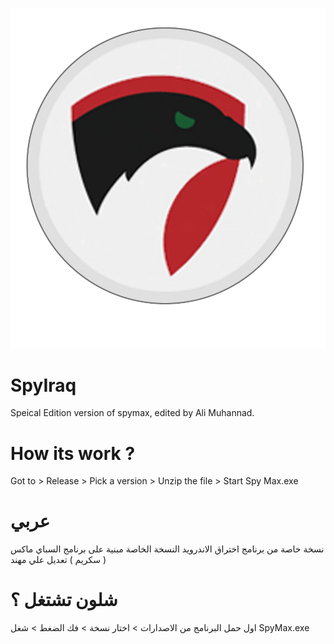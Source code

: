 ![alt text](https://github.com/tf3n/SpyIraq/blob/main/logo2.png?raw=true)

# SpyIraq
Speical Edition version of spymax, edited by Ali Muhannad.

# How its work ?

Got to > Release > Pick a version  > Unzip the file > Start Spy Max.exe

# عربي
نسخة خاصة من برنامج اختراق الاندرويد النسخة الخاصة مبنية على برنامج السباي ماكس ( سكريم ) تعديل علي مهند  

# شلون تشتغل ؟

اول حمل البرنامج من الاصدارات > اختار نسخة > فك الضغط > شغل SpyMax.exe
